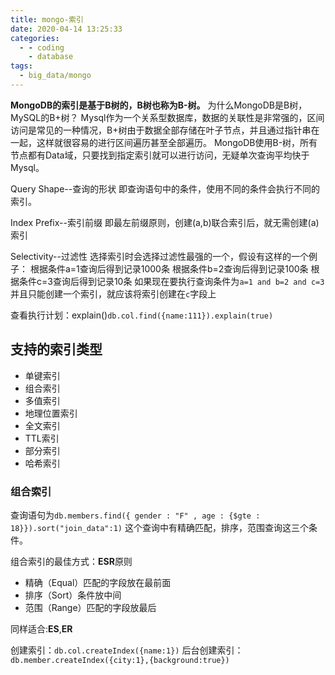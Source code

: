```yaml
---
title: mongo-索引
date: 2020-04-14 13:25:33
categories:
  - - coding
    - database
tags:
  - big_data/mongo
---
```


**MongoDB的索引是基于B树的，B树也称为B-树。** 为什么MongoDB是B树，MySQL的B+树？ Mysql作为一个关系型数据库，数据的关联性是非常强的，区间访问是常见的一种情况，B+树由于数据全部存储在叶子节点，并且通过指针串在一起，这样就很容易的进行区间遍历甚至全部遍历。 MongoDB使用B-树，所有节点都有Data域，只要找到指定索引就可以进行访问，无疑单次查询平均快于Mysql。

Query Shape--查询的形状 即查询语句中的条件，使用不同的条件会执行不同的索引。

Index Prefix--索引前缀 即最左前缀原则，创建(a,b)联合索引后，就无需创建(a)索引

Selectivity--过滤性 选择索引时会选择过滤性最强的一个，假设有这样的一个例子： 根据条件a=1查询后得到记录1000条 根据条件b=2查询后得到记录100条 根据条件c=3查询后得到记录10条 如果现在要执行查询条件为`a=1 and b=2 and c=3`并且只能创建一个索引，就应该将索引创建在`c`字段上

查看执行计划：explain()`db.col.find({name:111}).explain(true)`

## 支持的索引类型

-   单键索引
-   组合索引
-   多值索引
-   地理位置索引
-   全文索引
-   TTL索引
-   部分索引
-   哈希索引

### 组合索引

查询语句为`db.members.find({ gender : "F" , age : {$gte : 18}}).sort("join_data":1)` 这个查询中有精确匹配，排序，范围查询这三个条件。

组合索引的最佳方式：**ESR**原则

-   精确（Equal）匹配的字段放在最前面
-   排序（Sort）条件放中间
-   范围（Range）匹配的字段放最后

同样适合:**ES**,**ER**

创建索引：`db.col.createIndex({name:1})` 后台创建索引：`db.member.createIndex({city:1},{background:true})`